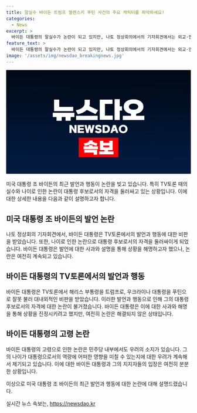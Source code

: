 ```yaml
---
title: 말실수 바이든 트럼프 젤렌스키 푸틴 사건의 주요 캐릭터를 파악하세요!
categories:
  - News
excerpt: >
  바이든 대통령의 말실수가 논란이 되고 있지만, 나토 정상회의에서의 기자회견에서는 외교·안보 관련 질문에 전문성을 보였습니다. 그러나 고령 논란은 계속되고 있으며, 민주당 내부에서도 우려가 커지고 있습니다. 미국 대통령의 행보에 대한 기대와 우려가 엇갈리는 가운데, 그의 발언은 전 세계 이목을 사로잡고 있습니다. (단어 수: 65, 문자 수: 305)
feature_text: >
  바이든 대통령의 말실수가 논란이 되고 있지만, 나토 정상회의에서의 기자회견에서는 외교·안보 관련 질문에 전문성을 보였습니다. 그러나 고령 논란은 계속되고 있으며, 민주당 내부에서도 우려가 커지고 있습니다. 미국 대통령의 행보에 대한 기대와 우려가 엇갈리는 가운데, 그의 발언은 전 세계 이목을 사로잡고 있습니다. (단어 수: 65, 문자 수: 305)
image: '/assets/img/newsdao_breakingnews.jpg'
---
```


<p><img src="/assets/img/newsdao_breakingnews.jpg" alt="koreaapp 속보" /></p>

<p>미국 대통령 조 바이든의 최근 발언과 행동이 논란을 빚고 있습니다. 특히 TV토론 때의 실수와 나이로 인한 논란이 대통령 후보로서의 자격을 둘러싸고 있는 상황입니다. 이에 대한 상세한 내용을 다음과 같이 설명하고자 합니다.</p>

<h2 data-ke-size="size26">미국 대통령 조 바이든의 발언 논란</h2>

<p data-ke-size="size16">나토 정상회의 기자회견에서, 바이든 대통령은 TV토론에서의 발언과 행동에 대한 비판을 받았습니다. 또한, 나이로 인한 논란으로 대통령 후보로서의 자격을 둘러싸이게 되었습니다. 바이든 대통령은 발언에 대한 사과와 설명을 통해 상황을 해명하고자 했으나, 논란은 여전히 계속되고 있습니다.</p>

<h2 data-ke-size="size26">바이든 대통령의 TV토론에서의 발언과 행동</h2>

<p data-ke-size="size16">바이든 대통령은 TV토론에서 해리스 부통령을 트럼프로, 우크라이나 대통령을 푸틴으로 잘못 불러 대내외적인 비판을 받았습니다. 이러한 발언과 행동으로 인해 그의 대통령 후보로서의 자격에 대한 논란이 불거졌습니다. 바이든 대통령은 이에 대한 사과와 해명을 통해 상황을 진정시키려고 했지만, 여전히 논란은 해결되지 않은 상태입니다.</p>

<h2 data-ke-size="size26">바이든 대통령의 고령 논란</h2>

<p data-ke-size="size16">바이든 대통령의 고령으로 인한 논란은 민주당 내부에서도 우려의 소지가 있습니다. 그의 나이가 대통령으로서의 역량에 어떠한 영향을 미칠 수 있는지에 대한 우려가 계속해서 제기되고 있습니다. 이에 대한 바이든 대통령과 그의 지지자들의 입장은 여전히 분분한 상황입니다.</p>

<p>이상으로 미국 대통령 조 바이든의 최근 발언과 행동에 대한 논란에 대해 설명드렸습니다.</p>
실시간 뉴스 속보는, <a href="https://newsdao.kr" rel="dofollow">https://newsdao.kr</a>


